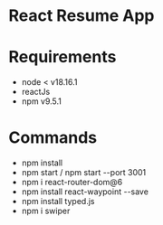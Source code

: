 # React Resume App

# Requirements
* node < v18.16.1
* reactJs
* npm v9.5.1

# Commands
* npm install 
* npm start / npm start --port 3001
* npm i react-router-dom@6
* npm install react-waypoint --save
* npm install typed.js
* npm i swiper
